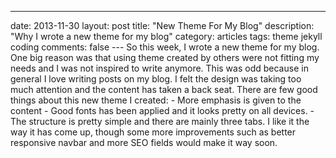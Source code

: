 ---
date: 2013-11-30
layout: post
title: "New Theme For My Blog"
description: "Why I wrote a new theme for my blog"
category: articles
tags: theme jekyll coding
comments: false
--- So this week, I wrote a new theme for my blog. One big reason was that
using theme created by others were not fitting my needs and I was not
inspired to write anymore. This was odd because in general I love
writing posts on my blog. I felt the design was taking too much attention and the content has
taken a back seat. There are few good things about this new theme I created: - More emphasis is given to the content - Good fonts has been applied and it looks pretty on all devices. - The structure is pretty simple and there are mainly three tabs. I like it the way it has come up, though some more improvements such as
better responsive navbar and more SEO fields would make it way soon.
